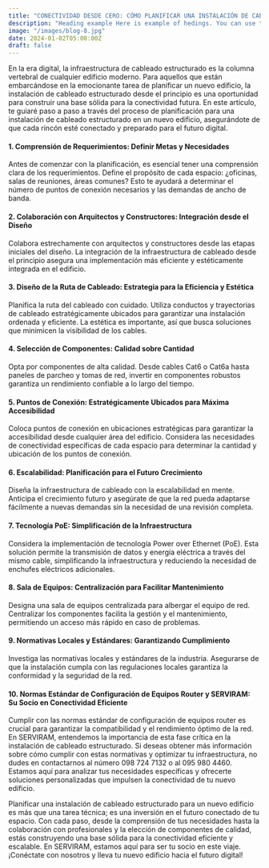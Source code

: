 ```yaml
---
title: "CONECTIVIDAD DESDE CERO: CÓMO PLANIFICAR UNA INSTALACIÓN DE CABLEADO ESTRUCTURADO PARA UN NUEVO EDIFICIO"
description: "Heading example Here is example of hedings. You can use this heading by following markdownify rules."
image: "/images/blog-8.jpg"
date: 2024-01-02T05:00:00Z
draft: false
---
```


En la era digital, la infraestructura de cableado estructurado es la columna vertebral de cualquier edificio moderno. Para aquellos que están embarcándose en la emocionante tarea de planificar un nuevo edificio, la instalación de cableado estructurado desde el principio es una oportunidad para construir una base sólida para la conectividad futura. En este artículo, te guiaré paso a paso a través del proceso de planificación para una instalación de cableado estructurado en un nuevo edificio, asegurándote de que cada rincón esté conectado y preparado para el futuro digital.

#### 1. Comprensión de Requerimientos: Definir Metas y Necesidades
Antes de comenzar con la planificación, es esencial tener una comprensión clara de los requerimientos. Define el propósito de cada espacio: ¿oficinas, salas de reuniones, áreas comunes? Esto te ayudará a determinar el número de puntos de conexión necesarios y las demandas de ancho de banda.

#### 2. Colaboración con Arquitectos y Constructores: Integración desde el Diseño
Colabora estrechamente con arquitectos y constructores desde las etapas iniciales del diseño. La integración de la infraestructura de cableado desde el principio asegura una implementación más eficiente y estéticamente integrada en el edificio.

#### 3. Diseño de la Ruta de Cableado: Estrategia para la Eficiencia y Estética
Planifica la ruta del cableado con cuidado. Utiliza conductos y trayectorias de cableado estratégicamente ubicados para garantizar una instalación ordenada y eficiente. La estética es importante, así que busca soluciones que minimicen la visibilidad de los cables.

#### 4. Selección de Componentes: Calidad sobre Cantidad
Opta por componentes de alta calidad. Desde cables Cat6 o Cat6a hasta paneles de parcheo y tomas de red, invertir en componentes robustos garantiza un rendimiento confiable a lo largo del tiempo.

#### 5. Puntos de Conexión: Estratégicamente Ubicados para Máxima Accesibilidad
Coloca puntos de conexión en ubicaciones estratégicas para garantizar la accesibilidad desde cualquier área del edificio. Considera las necesidades de conectividad específicas de cada espacio para determinar la cantidad y ubicación de los puntos de conexión.

#### 6. Escalabilidad: Planificación para el Futuro Crecimiento
Diseña la infraestructura de cableado con la escalabilidad en mente. Anticipa el crecimiento futuro y asegúrate de que la red pueda adaptarse fácilmente a nuevas demandas sin la necesidad de una revisión completa.

#### 7. Tecnología PoE: Simplificación de la Infraestructura
Considera la implementación de tecnología Power over Ethernet (PoE). Esta solución permite la transmisión de datos y energía eléctrica a través del mismo cable, simplificando la infraestructura y reduciendo la necesidad de enchufes eléctricos adicionales.

#### 8. Sala de Equipos: Centralización para Facilitar Mantenimiento
Designa una sala de equipos centralizada para albergar el equipo de red. Centralizar los componentes facilita la gestión y el mantenimiento, permitiendo un acceso más rápido en caso de problemas.

#### 9. Normativas Locales y Estándares: Garantizando Cumplimiento
Investiga las normativas locales y estándares de la industria. Asegurarse de que la instalación cumpla con las regulaciones locales garantiza la conformidad y la seguridad de la red.

#### 10. Normas Estándar de Configuración de Equipos Router y SERVIRAM: Su Socio en Conectividad Eficiente
Cumplir con las normas estándar de configuración de equipos router es crucial para garantizar la compatibilidad y el rendimiento óptimo de la red. En SERVIRAM, entendemos la importancia de esta fase crítica en la instalación de cableado estructurado. Si deseas obtener más información sobre cómo cumplir con estas normativas y optimizar tu infraestructura, no dudes en contactarnos al número 098 724 7132 o al 095 980 4460. Estamos aquí para analizar tus necesidades específicas y ofrecerte soluciones personalizadas que impulsen la conectividad de tu nuevo edificio.

Planificar una instalación de cableado estructurado para un nuevo edificio es más que una tarea técnica; es una inversión en el futuro conectado de tu espacio. Con cada paso, desde la comprensión de tus necesidades hasta la colaboración con profesionales y la elección de componentes de calidad, estás construyendo una base sólida para la conectividad eficiente y escalable. En SERVIRAM, estamos aquí para ser tu socio en este viaje. ¡Conéctate con nosotros y lleva tu nuevo edificio hacia el futuro digital!
